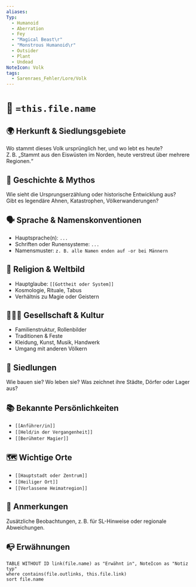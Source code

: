 ```yaml
---
aliases: 
Typ:
  - Humanoid
  - Aberration
  - Fey
  - "Magical Beast\r"
  - "Monstrous Humanoid\r"
  - Outsider
  - Plant
  - Undead
NoteIcon: Volk
tags:
  - Sarenraes_Fehler/Lore/Volk
---
```

# 🧬 `=this.file.name`

## 🌍 Herkunft & Siedlungsgebiete
Wo stammt dieses Volk ursprünglich her, und wo lebt es heute?  
Z. B. „Stammt aus den Eiswüsten im Norden, heute verstreut über mehrere Regionen.“

## 📖 Geschichte & Mythos
Wie sieht die Ursprungserzählung oder historische Entwicklung aus?  
Gibt es legendäre Ahnen, Katastrophen, Völkerwanderungen?

## 🗣️ Sprache & Namenskonventionen
- Hauptsprache(n): `...`
- Schriften oder Runensysteme: `...`
- Namensmuster: `z. B. alle Namen enden auf -or bei Männern`

## 🙏 Religion & Weltbild
- Hauptglaube: `[[Gottheit oder System]]`
- Kosmologie, Rituale, Tabus
- Verhältnis zu Magie oder Geistern

## 🧑‍🤝‍🧑 Gesellschaft & Kultur
- Familienstruktur, Rollenbilder
- Traditionen & Feste
- Kleidung, Kunst, Musik, Handwerk
- Umgang mit anderen Völkern

## 🧱  Siedlungen
Wie bauen sie? Wo leben sie? Was zeichnet ihre Städte, Dörfer oder Lager aus?

## 📚 Bekannte Persönlichkeiten
- `[[Anführer/in]]`
- `[[Held/in der Vergangenheit]]`
- `[[Berühmter Magier]]`

## 🗺️ Wichtige Orte
- `[[Hauptstadt oder Zentrum]]`
- `[[Heiliger Ort]]`
- `[[Verlassene Heimatregion]]`

## 📝 Anmerkungen
Zusätzliche Beobachtungen, z. B. für SL-Hinweise oder regionale Abweichungen.


## 📭 Erwähnungen 
```dataview
TABLE WITHOUT ID link(file.name) as "Erwähnt in", NoteIcon as "Notiz typ"
where contains(file.outlinks, this.file.link)
sort file.name
```